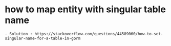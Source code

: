 # how to map entity with singular table name
    - Solution : https://stackoverflow.com/questions/44589060/how-to-set-singular-name-for-a-table-in-gorm
